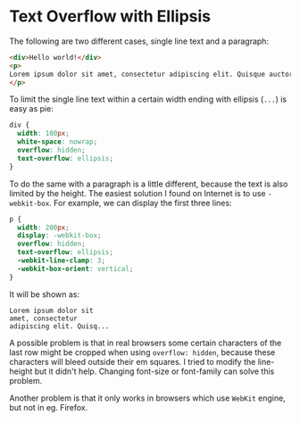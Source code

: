 # Text Overflow with Ellipsis

The following are two different cases, single line text and a paragraph:

```html
<div>Hello world!</div>
<p>
Lorem ipsum dolor sit amet, consectetur adipiscing elit. Quisque auctor arcu sed tristique volutpat.
</p>
```

To limit the single line text within a certain width ending with ellipsis (`...`) is easy as pie:

```css
div {
  width: 100px;
  white-space: nowrap;
  overflow: hidden;
  text-overflow: ellipsis;
}
```

To do the same with a paragraph is a little different, because the text is also limited by the height. The easiest solution I found on Internet is to use `-webkit-box`. For example, we can display the first three lines:

```css
p {
  width: 200px;
  display: -webkit-box;
  overflow: hidden;
  text-overflow: ellipsis;
  -webkit-line-clamp: 3;
  -webkit-box-orient: vertical;
}
```

It will be shown as:

```
Lorem ipsum dolor sit
amet, consectetur
adipiscing elit. Quisq...
```

A possible problem is that in real browsers some certain characters of the last row might be cropped when using `overflow: hidden`, because these characters will bleed outside their em squares. I tried to modify the line-height but it didn't help. Changing font-size or font-family can solve this problem.

Another problem is that it only works in browsers which use `WebKit` engine, but not in eg. Firefox.
